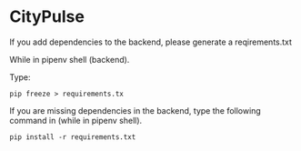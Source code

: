 # CityPulse

If you add dependencies to the backend, please generate a reqirements.txt

While in pipenv shell (backend).

Type:

~~~
pip freeze > requirements.tx
~~~


If you are missing dependencies in the backend, type the following command in (while in pipenv shell).
~~~
pip install -r requirements.txt
~~~
